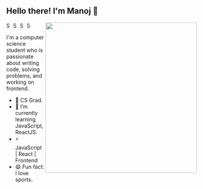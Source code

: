 ## Hello there! I'm Manoj 👋

[<img align="right" width="400" src="https://github-readme-stats.vercel.app/api?username=immanu10&show_icons=true"/>](https://github.com/immanu10)

<a href="https://www.linkedin.com/in/manoj-kumar-m-76ba751b0/">
  <img align="left" alt="Shuvo's Linkdein" width="15px" src="https://cdn.jsdelivr.net/npm/simple-icons@v3/icons/linkedin.svg" />
</a>
<a href="https://github.com/immanu10">
  <img align="left" alt="Shuvo's Github" width="15px" src="https://cdn.jsdelivr.net/npm/simple-icons@v3/icons/github.svg" />
</a>
<a href="https://twitter.com/immanu_10">
  <img align="left" alt="Shuvo's YouTube" width="15px" src="https://cdn.jsdelivr.net/npm/simple-icons@3.2.0/icons/twitter.svg" />
</a>
<a href="https://www.instagram.com/immanu10/">
  <img align="left" alt="Shuvo's Kaggle" width="15px" src="https://cdn.jsdelivr.net/npm/simple-icons@3.2.0/icons/instagram.svg" />
</a>
<br />

I'm a computer science student who is passionate about writing code, solving problems, and working on frontend.<br>



- 🔭 CS Grad.
- 🌱 I’m currently learning JavaScript, ReactJS.
- ⚡ JavaScript | React | Frontend
- 😄 Fun fact: I love sports.











